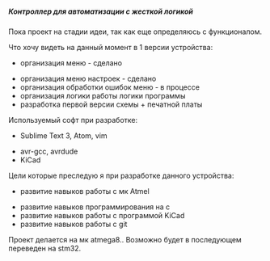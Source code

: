##### Контроллер для автоматизации с жесткой логикой

Пока проект на стадии идеи, так как еще определяюсь с функционалом.

Что хочу видеть на данный момент в 1 версии устройства:
-  организация меню - сделано
+  организация меню настроек - сделано
+  организация обработки ошибок меню - в процессе
+  организация логики работы логики программы
+  разработка первой версии схемы + печатной платы

Используемый софт при разработке:
-  Sublime Text 3, Atom, vim
+  avr-gcc, avrdude
+  KiCad

Цели которые преследую я при разработке данного устройства:
-  развитие навыков работы с мк Atmel
+  развитие навыков программирования на с
+  развитие навыков работы с программой KiCad
+  развитие навыков работы с git

Проект делается на мк atmega8.. Возможно будет в последующем переведен на stm32.
